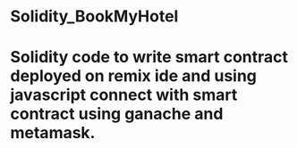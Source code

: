 # Solidity_BookMyHotel

# Solidity code to write smart contract deployed on remix ide and using javascript connect with smart contract using ganache and metamask.
